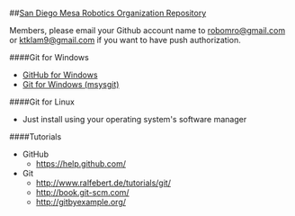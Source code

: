##[San Diego Mesa Robotics Organization Repository](http://example.com/)

Members, please email your Github account name to robomro@gmail.com or ktklam9@gmail.com if you want to have 
push authorization.

####Git for Windows
- [GitHub for Windows](windows.github.com)
- [Git for Windows (msysgit)](http://msysgit.github.io/)

####Git for Linux
- Just install using your operating system's software manager

####Tutorials
- GitHub
	- https://help.github.com/
- Git
	- http://www.ralfebert.de/tutorials/git/
	- http://book.git-scm.com/
	- http://gitbyexample.org/